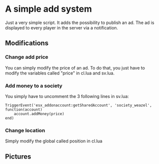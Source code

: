 # A simple add system

Just a very simple script. It adds the possibility to publish an ad. The ad is displayed to every player in the server via a notification.

## Modifications

### Change add price
You can simply modify the price of an ad. To do that, you just have to modify the variables called "price" in cl.lua and sv.lua.

### Add money to a society
You simply have to uncomment the 3 following lines in sv.lua:

```
TriggerEvent('esx_addonaccount:getSharedAccount', 'society_weazel', function(account)
    account.addMoney(price)
end)
```

### Change location
Simply modify the global called position in cl.lua


## Pictures


